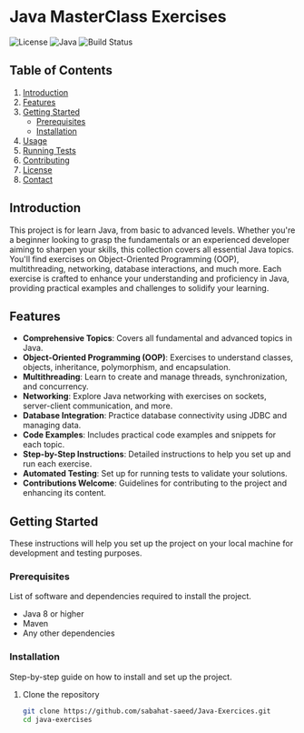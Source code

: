 # Java MasterClass Exercises

![License](https://img.shields.io/badge/license-MIT-blue.svg)
![Java](https://img.shields.io/badge/java-%3E%3D%208-orange.svg)
![Build Status](https://img.shields.io/github/actions/workflow/status/username/repo-name/build.yml?branch=main)

## Table of Contents

1. [Introduction](#introduction)
2. [Features](#features)
3. [Getting Started](#getting-started)
   - [Prerequisites](#prerequisites)
   - [Installation](#installation)
4. [Usage](#usage)
5. [Running Tests](#running-tests)
6. [Contributing](#contributing)
7. [License](#license)
8. [Contact](#contact)

## Introduction

This project is for learn Java, from basic to advanced levels. Whether you're a beginner looking to grasp the fundamentals or an experienced developer aiming to sharpen your skills, this collection covers all essential Java topics. You'll find exercises on Object-Oriented Programming (OOP), multithreading, networking, database interactions, and much more. Each exercise is crafted to enhance your understanding and proficiency in Java, providing practical examples and challenges to solidify your learning.

## Features

- **Comprehensive Topics**: Covers all fundamental and advanced topics in Java.
- **Object-Oriented Programming (OOP)**: Exercises to understand classes, objects, inheritance, polymorphism, and encapsulation.
- **Multithreading**: Learn to create and manage threads, synchronization, and concurrency.
- **Networking**: Explore Java networking with exercises on sockets, server-client communication, and more.
- **Database Integration**: Practice database connectivity using JDBC and managing data.
- **Code Examples**: Includes practical code examples and snippets for each topic.
- **Step-by-Step Instructions**: Detailed instructions to help you set up and run each exercise.
- **Automated Testing**: Set up for running tests to validate your solutions.
- **Contributions Welcome**: Guidelines for contributing to the project and enhancing its content.
  
## Getting Started

These instructions will help you set up the project on your local machine for development and testing purposes.

### Prerequisites

List of software and dependencies required to install the project.

- Java 8 or higher
- Maven
- Any other dependencies

### Installation

Step-by-step guide on how to install and set up the project.

1. Clone the repository
   ```bash
   git clone https://github.com/sabahat-saeed/Java-Exercices.git
   cd java-exercises
